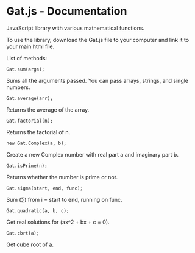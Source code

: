 # Gat.js - Documentation

JavaScript library with various mathematical functions.

To use the library, download the Gat.js file to your computer and link it to your main html file.

List of methods:

`Gat.sum(args);`  

Sums all the arguments passed. You can pass arrays, strings, and single numbers.

`Gat.average(arr);`

Returns the average of the array.

`Gat.factorial(n);`

Returns the factorial of n.

`new Gat.Complex(a, b);`

Create a new Complex number with real part a and imaginary part b.

`Gat.isPrime(n);`

Returns whether the number is prime or not.

`Gat.sigma(start, end, func);`

Sum (∑) from i = start to end, running on func.

`Gat.quadratic(a, b, c);`

Get real solutions for (ax^2 + bx + c = 0).

`Gat.cbrt(a);`

Get cube root of a.
